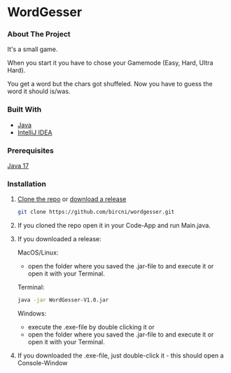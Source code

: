 # WordGesser

<!-- ABOUT THE PROJECT -->
### About The Project

It's a small game.

When you start it you have to chose your Gamemode (Easy, Hard, Ultra Hard).

You get a word but the chars got shuffeled.
Now you have to guess the word it should is/was.


### Built With

* [Java](https://www.oracle.com/java/technologies/downloads/#java17)
* [IntelliJ IDEA](https://www.jetbrains.com/idea/)


### Prerequisites

[Java 17](https://www.oracle.com/java/technologies/downloads/#java17)

### Installation

1. [Clone the repo](https://docs.github.com/en/repositories/creating-and-managing-repositories/cloning-a-repository) or [download a release](https://github.com/bircni/WordGesser/releases)
   ```sh
   git clone https://github.com/bircni/wordgesser.git
   ```
2. If you cloned the repo open it in your Code-App and run Main.java.

3. If you downloaded a release:

      MacOS/Linux:  
      - open the folder where you saved the .jar-file to and execute it or open it with your Terminal.
      
   Terminal:
   ```sh
   java -jar WordGesser-V1.0.jar
   ```
   
      Windows:
      - execute the .exe-file by double clicking it
      or
      - open the folder where you saved the .jar-file to and execute it or open it with your Terminal.
     
4. If you downloaded the .exe-file, just double-click it - this should open a Console-Window
